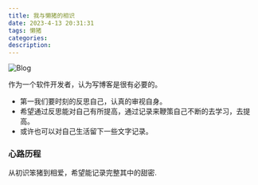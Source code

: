 ```yaml
---
title: 我与懒猪的相识
date: 2023-4-13 20:31:31
tags: 懒猪
categories:
description:
---
```

![Blog](/images/blog.jpg)

作为一个软件开发者，认为写博客是很有必要的。
- 第一我们要时刻的反思自己，认真的审视自身。
- 希望通过反思能对自己有所提高，通过记录来鞭策自己不断的去学习，去提高。
- 或许也可以对自己生活留下一些文字记录。
<!--more-->

### 心路历程
从初识笨猪到相爱，希望能记录完整其中的甜密.

